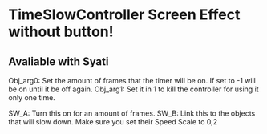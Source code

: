 # TimeSlowController Screen Effect without button!
## Avaliable with Syati

Obj_arg0: Set the amount of frames that the timer will be on. If set to -1 will be on until it be off again.
Obj_arg1: Set it in 1 to kill the controller for using it only one time.

SW_A: Turn this on for an amount of frames.
SW_B: Link this to the objects that will slow down. Make sure you set their Speed Scale to 0,2
